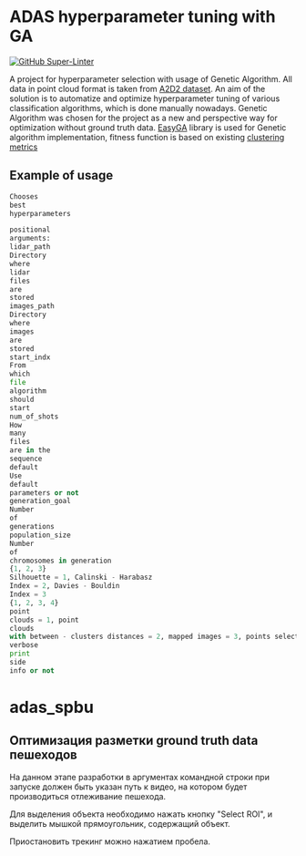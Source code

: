 # ADAS hyperparameter tuning with GA

[![GitHub Super-Linter](https://github.com/tnmtvv/adas_spbu/workflows/Lint%20Code%20Base/badge.svg)](https://github.com/marketplace/actions/super-linter)

A project for hyperparameter selection with usage of Genetic Algorithm.
All data in point cloud format is taken from [A2D2 dataset](https://www.a2d2.audi/a2d2/en.html).
An aim of the solution is to automatize and optimize hyperparameter tuning of various classification algorithms, which
is done manually nowadays.
Genetic Algorithm was chosen for the project as a new and perspective way for optimization without ground truth data.
[EasyGA](https://github.com/danielwilczak101/EasyGA) library is used for Genetic algorithm implementation,
fitness function is based on existing [clustering metrics](https://scikit-learn.org/stable/modules/clustering.html)

## Example of usage

```python
Chooses
best
hyperparameters

positional
arguments:
lidar_path
Directory
where
lidar
files
are
stored
images_path
Directory
where
images
are
stored
start_indx
From
which
file
algorithm
should
start
num_of_shots
How
many
files
are in the
sequence
default
Use
default
parameters or not
generation_goal
Number
of
generations
population_size
Number
of
chromosomes in generation
{1, 2, 3}
Silhouette = 1, Calinski - Harabasz
Index = 2, Davies - Bouldin
Index = 3
{1, 2, 3, 4}
point
clouds = 1, point
clouds
with between - clusters distances = 2, mapped images = 3, points selection mode = 4
verbose
print
side
info or not

```

# adas_spbu

## Оптимизация разметки ground truth data пешеходов

На данном этапе разработки в аргументах командной строки при запуске должен быть указан путь к видео, на котором будет
производиться отлеживание пешехода.

Для выделения объекта необходимо нажать кнопку "Select ROI", и выделить мышкой прямоугольник, содержащий объект.

Приостановить трекинг можно нажатием пробела.
